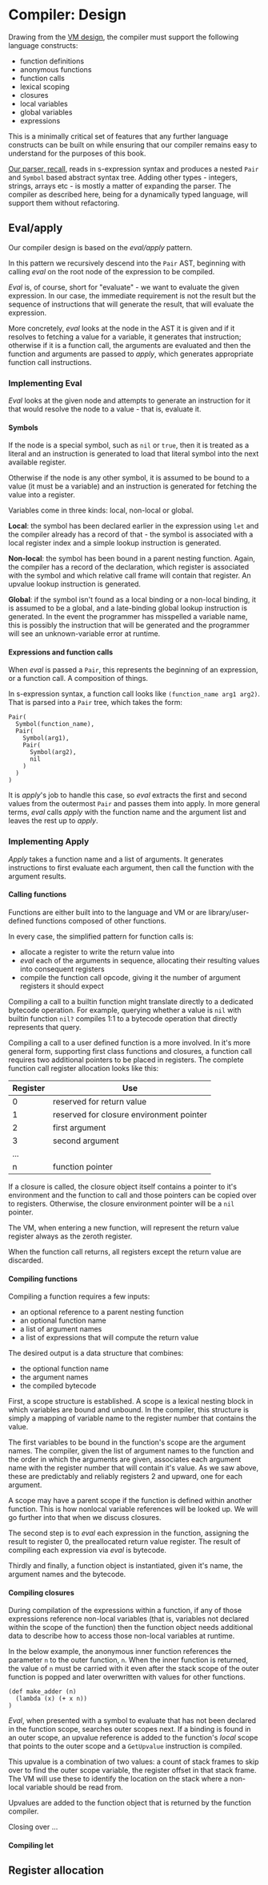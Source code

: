 # Compiler: Design

Drawing from the [VM design](./chapter-interp-vm-design.md), the compiler must
support the following language constructs:

* function definitions
* anonymous functions
* function calls
* lexical scoping
* closures
* local variables
* global variables
* expressions

This is a minimally critical set of features that any further language
constructs can be built on while ensuring that our compiler remains easy to
understand for the purposes of this book.

[Our parser, recall](./chapter-interp-parsing.md), reads in s-expression syntax
and produces a nested `Pair` and `Symbol` based abstract syntax tree. Adding
other types - integers, strings, arrays etc - is mostly a matter of expanding
the parser.  The compiler as described here, being for a dynamically typed
language, will support them without refactoring.

## Eval/apply

Our compiler design is based on the _eval/apply_ pattern.

In this pattern we recursively descend into the `Pair` AST, beginning with
calling _eval_ on the root node of the expression to be compiled.

_Eval_ is, of course, short for "evaluate" - we want to evaluate the given
expression. In our case, the immediate requirement is not the result but the
sequence of instructions that will generate the result, that will evaluate the
expression.

More concretely, _eval_ looks at the node in the AST it is given and if it
resolves to fetching a value for a variable, it generates that instruction;
otherwise if it is a function call, the arguments are evaluated and then the
function and arguments are passed to _apply_, which generates appropriate
function call instructions.

### Implementing Eval

_Eval_ looks at the given node and attempts to generate an instruction for it
that would resolve the node to a value - that is, evaluate it.

#### Symbols

If the node is a special symbol, such as `nil` or `true`, then it is treated as
a literal and an instruction is generated to load that literal symbol into the
next available register.

Otherwise if the node is any other symbol, it is assumed to be bound to a value
(it must be a variable) and an instruction is generated for fetching the value
into a register.

Variables come in three kinds: local, non-local or global.

**Local**: the symbol has been declared earlier in the expression using `let` and
the compiler already has a record of that - the symbol is associated with a
local register index and a simple lookup instruction is generated.

**Non-local**: the symbol has been bound in a parent nesting function. Again,
the compiler has a record of the declaration, which register is associated with
the symbol and which relative call frame will contain that register. An upvalue
lookup instruction is generated.

**Global**: if the symbol isn't found as a local binding or a non-local binding,
it is assumed to be a global, and a late-binding global lookup instruction is
generated. In the event the programmer has misspelled a variable name, this is
possibly the instruction that will be generated and the programmer will see an
unknown-variable error at runtime.

#### Expressions and function calls

When _eval_ is passed a `Pair`, this represents the beginning of an expression,
or a function call. A composition of things.

In s-expression syntax, a function call looks like `(function_name arg1 arg2)`.
That is parsed into a `Pair` tree, which takes the form:

```
Pair(
  Symbol(function_name),
  Pair(
    Symbol(arg1),
    Pair(
      Symbol(arg2),
      nil
    )
  )
)
```

It is _apply_'s job to handle this case, so _eval_ extracts the first and
second values from the outermost `Pair` and passes them into apply. In more
general terms, _eval_ calls _apply_ with the function name and the argument
list and leaves the rest up to _apply_.

### Implementing Apply

_Apply_ takes a function name and a list of arguments. It generates
instructions to first evaluate each argument, then call the function with the
argument results.

#### Calling functions

Functions are either built into to the language and VM or are
library/user-defined functions composed of other functions.

In every case, the simplified pattern for function calls is:

* allocate a register to write the return value into
* _eval_ each of the arguments in sequence, allocating their resulting values 
  into consequent registers
* compile the function call opcode, giving it the number of argument registers
  it should expect

Compiling a call to a builtin function might translate directly to a dedicated
bytecode operation. For example, querying whether a value is `nil` with builtin
function `nil?` compiles 1:1 to a bytecode operation that directly represents
that query.

Compiling a call to a user defined function is a more involved. In it's more
general form, supporting first class functions and closures, a function call
requires two additional pointers to be placed in registers. The complete
function call register allocation looks like this:

| Register | Use |
|----------|-----|
| 0 | reserved for return value |
| 1 | reserved for closure environment pointer |
| 2 | first argument |
| 3 | second argument |
| ... | |
| n | function pointer |

If a closure is called, the closure object itself contains a pointer to it's
environment and the function to call and those pointers can be copied over to
registers. Otherwise, the closure environment pointer will be a `nil` pointer.

The VM, when entering a new function, will represent the return value register
always as the zeroth register.

When the function call returns, all registers except the return value are
discarded.

#### Compiling functions

Compiling a function requires a few inputs:

* an optional reference to a parent nesting function
* an optional function name
* a list of argument names
* a list of expressions that will compute the return value

The desired output is a data structure that combines:

* the optional function name
* the argument names
* the compiled bytecode

First, a scope structure is established. A scope is a lexical nesting block in
which variables are bound and unbound. In the compiler, this structure is
simply a mapping of variable name to the register number that contains the
value.

The first variables to be bound in the function's scope are the argument names.
The compiler, given the list of argument names to the function and the order in
which the arguments are given, associates each argument name with the register
number that will contain it's value. As we saw above, these are predictably and
reliably registers 2 and upward, one for each argument.

A scope may have a parent scope if the function is defined within another
function. This is how nonlocal variable references will be looked up. We will
go further into that when we discuss closures.

The second step is to _eval_ each expression in the function, assigning the
result to register 0, the preallocated return value register. The result of
compiling each expression via _eval_ is bytecode.

Thirdly and finally, a function object is instantiated, given it's name, the
argument names and the bytecode.

#### Compiling closures

During compilation of the expressions within a function, if any of those
expressions reference non-local variables (that is, variables not declared
within the scope of the function) then the function object needs additional
data to describe how to access those non-local variables at runtime.

In the below example, the anonymous inner function references the parameter
`n` to the outer function, `n`. When the inner function is returned, the value
of `n` must be carried with it even after the stack scope of the outer function
is popped and later overwritten with values for other functions.

```
(def make_adder (n) 
  (lambda (x) (+ x n))
)
```

_Eval_, when presented with a symbol to evaluate that has not been declared in
the function scope, searches outer scopes next. If a binding is found in an
outer scope, an upvalue reference is added to the function's _local_ scope that
points to the outer scope and a `GetUpvalue` instruction is compiled.

This upvalue is a combination of two values: a count of stack frames to skip
over to find the outer scope variable, the register offset in that stack frame.
The VM will use these to identify the location on the stack where a non-local
variable should be read from.

Upvalues are added to the function object that is returned by the function
compiler.

Closing over ...

#### Compiling let

## Register allocation
